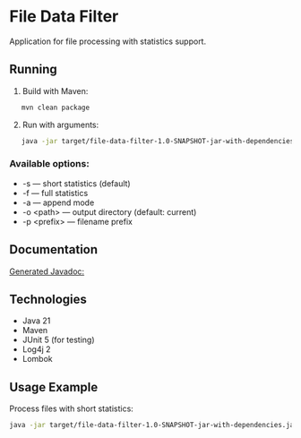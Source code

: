 # File Data Filter

Application for file processing with statistics support.

## Running

1. Build with Maven:
```sh
   mvn clean package
```

2. Run with arguments:
```sh
   java -jar target/file-data-filter-1.0-SNAPSHOT-jar-with-dependencies.jar (-s | -f) [-a] [-o <path>] [-p <prefix>] <input_files>...
```

### Available options:
- -s — short statistics (default)
- -f — full statistics
- -a — append mode
- -o \<path\> — output directory (default: current)
- -p \<prefix\> — filename prefix

## Documentation

[Generated Javadoc:](https://AldarOchirovShift.github.io/FileDataFilter/)

## Technologies

- Java 21
- Maven
- JUnit 5 (for testing)
- Log4j 2
- Lombok

## Usage Example

Process files with short statistics:
```sh
java -jar target/file-data-filter-1.0-SNAPSHOT-jar-with-dependencies.jar -s -o ./output input1.txt input2.txt
```
